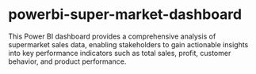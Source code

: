 # powerbi-super-market-dashboard
This Power BI dashboard provides a comprehensive analysis of supermarket sales data, enabling stakeholders to gain actionable insights into key performance indicators such as total sales, profit, customer behavior, and product performance.

